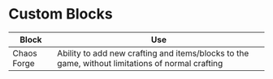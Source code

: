# Custom Blocks

| Block | Use  | 
|--|--|
| Chaos Forge | Ability to add new crafting and items/blocks to the game, without limitations of normal crafting |